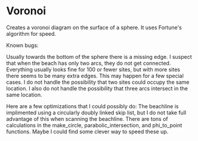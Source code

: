 # Voronoi

Creates a voronoi diagram on the surface of a sphere. It uses Fortune's algorithm for speed.

Known bugs:

Usually towards the bottom of the sphere there is a missing edge. I suspect that when the beach has only two arcs, they do not get connected. 
Everything usually looks fine for 100 or fewer sites, but with more sites there seems to be many extra edges. This may happen for a few special cases. I do not handle the possibility that two sites could occupy the same location. I also do not handle the possibility that three arcs intersect in the same location. 

Here are a few optimizations that I could possibly do:
The beachline is implimented using a circularly doubly linked skip list, but I do not take full advantage of this when scanning the beachline. 
There are tons of calculations in the make_circle, parabolic_intersection, and phi_to_point functions. Maybe I could find some clever way to speed these up.
